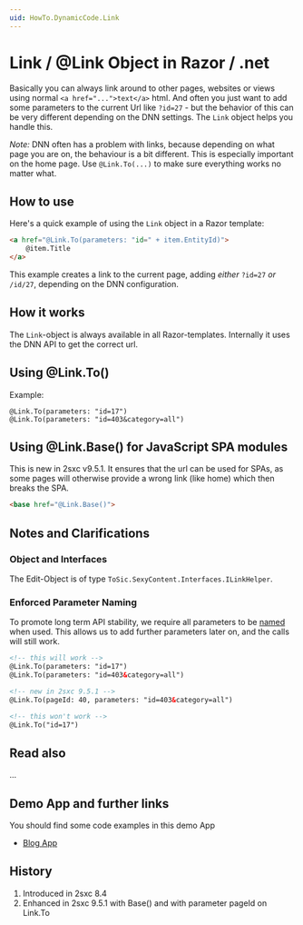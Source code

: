 ```yaml
---
uid: HowTo.DynamicCode.Link
---
```


# Link / @Link Object in Razor / .net

Basically you can always link around to other pages, websites or views using normal `<a href="...">text</a>` html. And often you just want to add some parameters to the current Url like `?id=27` - but the behavior of this can be very different depending on the DNN settings. The `Link` object helps you handle this. 

_Note:_ DNN often has a problem with links, because depending on what page you are on, the behaviour is a bit different. This is especially important on the home page. Use `@Link.To(...)` to make sure everything works no matter what. 

## How to use

Here's a quick example of using the `Link` object in a Razor template: 

```html
<a href="@Link.To(parameters: "id=" + item.EntityId)">
    @item.Title 
</a>
```
This example creates a link to the current page, adding _either_ `?id=27` _or_ `/id/27`, depending on the DNN configuration. 

## How it works
The `Link`-object is always available in all Razor-templates. Internally it uses the DNN API to get the correct url. 

## Using @Link.To()
Example:

```Razor
@Link.To(parameters: "id=17")
@Link.To(parameters: "id=403&category=all")

```

## Using @Link.Base() for JavaScript SPA modules
This is new in 2sxc v9.5.1. It ensures that the url can be used for SPAs, as some pages will otherwise provide a wrong link (like home) which then breaks the SPA.

```html
<base href="@Link.Base()">
```

## Notes and Clarifications
### Object and Interfaces
The Edit-Object is of type `ToSic.SexyContent.Interfaces.ILinkHelper`.

### Enforced Parameter Naming
To promote long term API stability, we require all parameters to be [named](xref:HowTo.DynamicCode.NamedParameters) when used. This allows us to add further parameters later on, and the calls will still work.

```html
<!-- this will work -->
@Link.To(parameters: "id=17")
@Link.To(parameters: "id=403&category=all")

<!-- new in 2sxc 9.5.1 -->
@Link.To(pageId: 40, parameters: "id=403&category=all")

<!-- this won't work -->
@Link.To("id=17")
```

## Read also
...

## Demo App and further links

You should find some code examples in this demo App
* [Blog App](xref:App.Blog)

## History

1. Introduced in 2sxc 8.4
2. Enhanced in 2sxc 9.5.1 with Base() and with parameter pageId on Link.To
